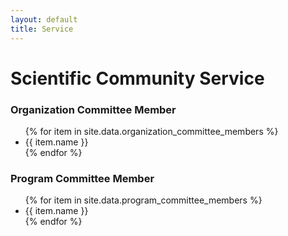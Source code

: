 ```yaml
---
layout: default
title: Service
---
```


<div>
<h1>Scientific Community Service</h1>
<h3>Organization Committee Member</h3>
<ul>
	{% for item in site.data.organization_committee_members %}
	<li class="pc-element">
	{{ item.name }}
        </li>
{% endfor %}
</ul>
<h3>Program Committee Member</h3>
<ul>
	{% for item in site.data.program_committee_members %}
	<li class="pc-element">
	{{ item.name }}
        </li>
{% endfor %}
</ul>